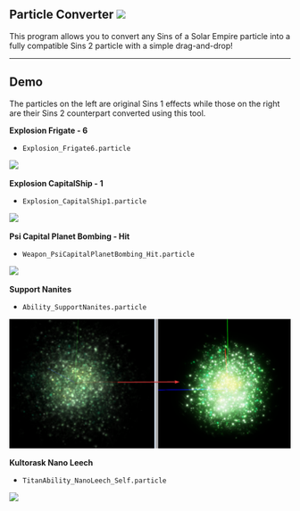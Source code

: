 ## Particle Converter <img src="https://img.shields.io/badge/Windows-10%20&%2011-blue">

This program allows you to convert any Sins of a Solar Empire particle into a fully compatible Sins 2 particle with a simple drag-and-drop!

---

## Demo

The particles on the left are original Sins 1 effects while those on the right are their Sins 2 counterpart converted using this tool.

**Explosion Frigate - 6**
- `Explosion_Frigate6.particle`

<img src="./demo/8yUoCtT891.gif">

**Explosion CapitalShip - 1**
- `Explosion_CapitalShip1.particle`

<img src="./demo/SyP1QafLhB.gif">

**Psi Capital Planet Bombing - Hit**
- `Weapon_PsiCapitalPlanetBombing_Hit.particle`

<img src="./demo/2FD3w4VWjl.gif">

**Support Nanites**
- `Ability_SupportNanites.particle`

<img src="./demo/screenshot.png">

**Kultorask Nano Leech**
- `TitanAbility_NanoLeech_Self.particle`

<img src="./demo/uhmfNqjsm6.gif">
